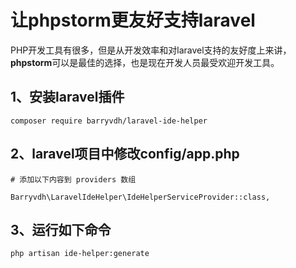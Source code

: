 # 让phpstorm更友好支持laravel

PHP开发工具有很多，但是从开发效率和对laravel支持的友好度上来讲，**phpstorm**可以是最佳的选择，也是现在开发人员最受欢迎开发工具。

## 1、安装laravel插件
```
composer require barryvdh/laravel-ide-helper
```
## 2、laravel项目中修改config/app.php
```
# 添加以下内容到 providers 数组

Barryvdh\LaravelIdeHelper\IdeHelperServiceProvider::class,
```
## 3、运行如下命令
```
php artisan ide-helper:generate
```

